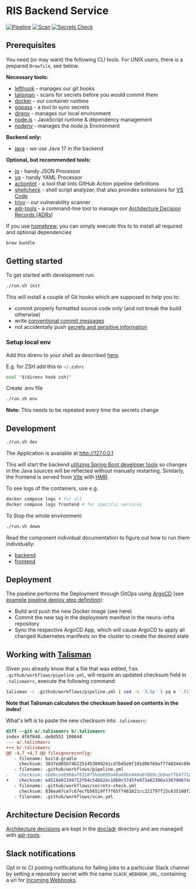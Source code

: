 # RIS Backend Service

[![Pipeline](https://github.com/digitalservicebund/ris-backend-service/actions/workflows/pipeline.yml/badge.svg)](https://github.com/digitalservicebund/ris-backend-service/actions/workflows/pipeline.yml)
[![Scan](https://github.com/digitalservicebund/ris-backend-service/actions/workflows/scan.yml/badge.svg)](https://github.com/digitalservicebund/ris-backend-service/actions/workflows/scan.yml)
[![Secrets Check](https://github.com/digitalservicebund/ris-backend-service/actions/workflows/secrets-check.yml/badge.svg)](https://github.com/digitalservicebund/ris-backend-service/actions/workflows/secrets-check.yml)

## Prerequisites

You need (or may want) the following CLI tools. For UNIX users, there is a prepared `Brewfile`, see below.

**Necessary tools:**

- [lefthook](https://github.com/evilmartians/lefthook#install) - manages our git hooks
- [talisman](https://thoughtworks.github.io/talisman/docs) - scans for secrets before you would commit them
- [docker](https://docs.docker.com/get-docker/) - our container runtime
- [gopass](https://www.gopass.pw/#install) - a tool to sync secrets
- [direnv](https://github.com/direnv/direnv/blob/master/docs/installation.md) - manages our local environment
- [node.js](https://nodejs.org/en/) - JavaScript runtime & dependency management
- [nodenv](https://github.com/nodenv/nodenv#installation) - manages the node.js Environment

**Backend only:**

- [java](https://developers.redhat.com/products/openjdk/install) - we use Java 17 in the backend

**Optional, but recommended tools:**

- [jq](https://github.com/stedolan/jq) - handy JSON Processor
- [yq](https://github.com/mikefarah/yq) - handy YAML Processor
- [actionlint](https://github.com/rhysd/actionlint/blob/main/docs/install.md) - a tool that lints GitHub Action pipeline definitions
- [shellcheck](https://github.com/koalaman/shellcheck#installing) - shell script analyzer, that also provides extensions for [VS Code](https://marketplace.visualstudio.com/items?itemName=timonwong.shellcheck)
- [trivy](https://github.com/aquasecurity/trivy#get-trivy) - our vulnerability scanner
- [adr-tools](https://github.com/npryce/adr-tools) - a command-line tool to manage our [Architecture Decision Records (ADRs)](#architecture-decision-records)

If you use [homebrew](https://brew.sh/), you can simply execute this to to install all required and optional dependencies

```bash
brew bundle
```

## Getting started

To get started with development run:

```bash
./run.sh init
```

This will install a couple of Git hooks which are supposed to help you to:

- commit properly formatted source code only (and not break the build otherwise)
- write [conventional commit messages](https://chris.beams.io/posts/git-commit/)
- not accidentally push [secrets and sensitive information](https://thoughtworks.github.io/talisman/)

### Setup local env

Add this direnv to your shell as described [here](https://github.com/direnv/direnv/blob/master/docs/hook.md).

E.g. for ZSH add this to `~/.zshrc`

```bash
eval "$(direnv hook zsh)"
```

Create .env file

```bash
./run.sh env
```

**Note:** This needs to be repeated every time the secrets change

## Development

```bash
./run.sh dev
```

The Application is available at http://127.0.0.1

This will start the backend [utilizing Spring Boot developer tools](https://docs.spring.io/spring-boot/docs/current/reference/html/using.html#using.devtools.restart) so changes in the Java sources will be reflected without manually restarting. Similarly, the frontend is served from [Vite](https://vitejs.dev) with [HMR](https://vitejs.dev/guide/features.html#hot-module-replacement).

To see logs of the containers, use e.g.

```bash
docker compose logs # for all
docker compose logs frontend # for specific services
```

To Stop the whole environment:

```bash
./run.sh down
```

Read the component individual documentation to figure out how to run them individually:

- [backend](./backend/README.md#development)
- [frontend](./frontend/README.md#development)

## Deployment

The pipeline performs the Deployment through GitOps using [ArgoCD](https://argoproj.github.io/cd/) (see [example pipeline deploy step definition](https://github.com/digitalservicebund/ris-backend-service/blob/main/.github/workflows/pipeline.yml#L657-L667)):

- Build and push the new Docker image (see here)
- Commit the new tag in the deployment manifest in the neuris-infra repository 
- Sync the respective ArgoCD App, which will cause ArgoCD to apply all changed Kubernetes manifests on the cluster to create the desired state

## Working with [Talisman](https://thoughtworks.github.io/talisman/)

Given you already know that a file that was edited, f.ex. `.github/workflows/pipeline.yml`, will require an updated checksum field in `.talismanrc`, execute the following command:

```bash
talisman -c .github/workflows/pipeline.yml | sed -n '3,5p' | yq e '.fileignoreconfig[0].checksum' - | tr -d '\r\n' | pbcopy
```

**Note that Talisman calculates the checksum based on contents in the index!**

What's left is to paste the new checksum into `.talismanrc`:

```diff
diff --git a/.talismanrc b/.talismanrc
index df6f840..de8d552 100644
--- a/.talismanrc
+++ b/.talismanrc
@@ -4,7 +4,7 @@ fileignoreconfig:
   - filename: build.gradle
     checksum: 3837e805b74b2251453049241cd7bd5e0f101d06769af7748344c09ef3d514b0
   - filename: .github/workflows/pipeline.yml
-    checksum: cb0bcce8968af031875bde690a48a60be440a67069c2b9aeffb4771a46abf9b9
+    checksum: e4518e01194712f64c54b62ec18b0c5745fe973a82390a336790674cdfe96e70
   - filename: .github/workflows/secrets-check.yml
     checksum: 836ea67ce7c67ecfb56519ff7f65ff461821cc221797f15c635108f212646664
   - filename: .github/workflows/scan.yml
```

## Architecture Decision Records

[Architecture decisions](https://cognitect.com/blog/2011/11/15/documenting-architecture-decisions) are kept in the [doc/adr](doc/adr) directory and are managed with [adr-tools](https://github.com/npryce/adr-tools).

## Slack notifications

Opt in to CI posting notifications for failing jobs to a particular Slack channel by setting a repository secret
with the name `SLACK_WEBHOOK_URL`, containing a url for [Incoming Webhooks](https://api.slack.com/messaging/webhooks).
